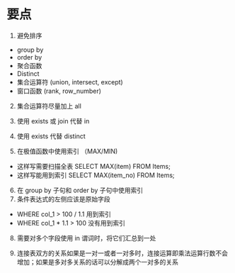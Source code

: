 # 要点

1. 避免排序

- group by 
- order by 
- 聚合函数
- Distinct
- 集合运算符 (union, intersect, except)
- 窗口函数 (rank, row_number)

2. 集合运算符尽量加上 all 

3. 使用 exists 或 join 代替 in

4. 使用 exists 代替 distinct

5. 在极值函数中使用索引 （MAX/MIN)

- 这样写需要扫描全表 SELECT MAX(item) FROM Items;
- 这样写能用到索引 SELECT MAX(item_no) FROM Items;

6. 在 group by 子句和 order by 子句中使用索引
7. 条件表达式的左侧应该是原始字段

- WHERE col_1 > 100 / 1.1 用到索引
- WHERE col_1 * 1.1 > 100 没有用到索引

8. 需要对多个字段使用 in 谓词时，将它们汇总到一处

9. 连接表双方的关系如果是一对一或者一对多时，连接运算即乘法运算行数不会增加；如果是多对多关系的话可以分解成两个一对多的关系